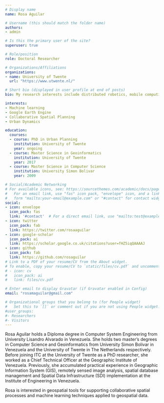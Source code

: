 ```yaml
---
# Display name
name: Rosa Aguilar

# Username (this should match the folder name)
authors:
- admin

# Is this the primary user of the site?
superuser: true

# Role/position
role: Doctoral Researcher

# Organizations/Affiliations
organizations:
- name: University of Twente
  url: "https://www.utwente.nl/"

# Short bio (displayed in user profile at end of posts)
bio: My research interests include distributed robotics, mobile computing and programmable matter.

interests:
- Machine learning 
- Google Earth Engine
- Collaborative Spatial Planning
- Urban Dynamics

education:
  courses:
  - course: PhD in Urban Planning
    institution: University of Twente
    year: ongoing
  - course: Master Science in Geoinformatics
    institution: University of Twente
    year: 2017
  - course: Master Science in Computer Science
    institution: University Simon Bolivar
    year: 2009

# Social/Academic Networking
# For available icons, see: https://sourcethemes.com/academic/docs/page-builder/#icons
#   For an email link, use "fas" icon pack, "envelope" icon, and a link in the
#   form "mailto:your-email@example.com" or "#contact" for contact widget.
social:
- icon: envelope
  icon_pack: fas
  link: '#contact'  # For a direct email link, use "mailto:test@example.org".
- icon: twitter
  icon_pack: fab
  link: https://twitter.com/rosaaguilar
- icon: google-scholar
  icon_pack: ai
  link: https://scholar.google.co.uk/citations?user=fHZ5iqQAAAAJ
- icon: github
  icon_pack: fab
  link: https://github.com/rosaguilar
# Link to a PDF of your resume/CV from the About widget.
# To enable, copy your resume/CV to `static/files/cv.pdf` and uncomment the lines below.
# - icon: cv
#   icon_pack: ai
#   link: files/cv.pdf

# Enter email to display Gravatar (if Gravatar enabled in Config)
email: "rosamaguilar@gmail.com"

# Organizational groups that you belong to (for People widget)
#   Set this to `[]` or comment out if you are not using People widget.
#user_groups:
#- Researchers
#- Visitors
---
```


Rosa Aguilar holds a Diploma degree in Computer System Engineering from University Lisandro Alvarado in Venezuela.
She holds two master’s degrees in Computer Science and Geoinformatics from University Simon Bolivar in Venezuela and the University of Twente in The Netherlands respectively. 
Before joining ITC at the University of Twente as a PhD researcher, she worked as a Chief Technical Officer at the Geographic Institute of Venezuela. 
Previously, she accumulated practical experience in Geographic Information System (GIS), remotely sensed image analysis, spatial database management and Spatial Data Infrastructure (SDI) implementation at the Institute of Engineering in Venezuela.  

Rosa is interested in geospatial tools for supporting collaborative spatial processes and machine learning techniques applied to geospatial data. 

